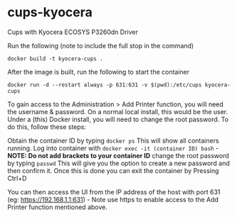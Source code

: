 # cups-kyocera
Cups with Kyocera ECOSYS P3260dn Driver

Run the following (note to include the full stop in the command)

```docker build -t kyocera-cups .```

After the image is built, run the following to start the container

```docker run -d --restart always -p 631:631 -v $(pwd):/etc/cups kyocera-cups```

To gain access to the Administration > Add Printer function, you will need the username & password. On a normal local install, this would be the user. Under a (this) Docker install, you will need to change the root password. To do this, follow these steps:

Obtain the container ID by typing ```docker ps``` This will show all containers running.
Log into container with ```docker exec -it (container ID) bash``` - <b>NOTE: Do not add brackets to your container ID</b>
change the root password by typing ```passwd``` This will give you the option to create a new password and then confirm it.
Once this is done you can exit the container by Pressing Ctrl+D

You can then access the UI from the IP address of the host with port 631 (eg: https://192.168.1.1:631) - Note use https to enable access to the Add Printer function mentioned above.
